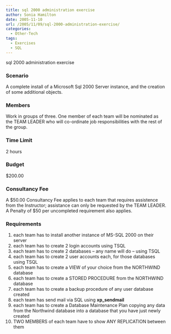 ```yaml
---
title: sql 2000 administration exercise
author: Sonia Hamilton
date: 2005-11-10
url: /2005/11/09/sql-2000-administration-exercise/
categories:
  - Other-Tech
tags:
  - Exercises
  - SQL
---
```

sql 2000 administration exercise
<!--more-->
### Scenario

A complete install of a Microsoft Sql 2000 Server instance, and the creation of some additional objects.

### Members

Work in groups of three. One member of each team will be nominated as the TEAM LEADER who will co-ordinate job responsibilities with the rest of the group.<!--more-->

### Time Limit

2 hours

### Budget

$200.00

### Consultancy Fee

A $50.00 Consultancy Fee applies to each team that requires assistence from the Instructor; assistance can only be requested by the TEAM LEADER. A Penalty of $50 per uncompleted requirement also applies.

### Requirements

  1. each team has to install another instance of MS-SQL 2000 on their server
  2. each team has to create 2 login accounts using TSQL
  3. each team has to create 2 databases &#8211; any name will do &#8211; using TSQL
  4. each team has to create 2 user accounts each, for those databases using TSQL
  5. each team has to create a VIEW of your choice from the NORTHWIND database
  6. each team has to create a STORED PROCEDURE from the NORTHWIND database
  7. each team has to create a backup procedure of any user database created
  8. each team has send mail via SQL using **xp_sendmail**
  9. each team has to create a Database Maintenance Plan copying any data from the Northwind database into a database that you have just newly created
 10. TWO MEMBERS of each team have to show ANY REPLICATION between them
